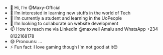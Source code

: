 - 👋 Hi, I’m @Maxy-Official
- 👀 I’m interested in learning new stuffs in the world of Tech
- 🌱 I’m currently a student and learning in the UoPeople
- 💞️ I’m looking to collaborate on website development 
- 📫 How to reach me via LinkedIn @maxwell Amalu and WhatsApp +234 8122168178
- 😄 Pronouns: ...
- ⚡ Fun fact: I love gaming though I'm not good at it😊

<!---
Maxy-Official/Maxy-Official is a ✨ special ✨ repository because its `README.md` (this file) appears on your GitHub profile.
You can click the Preview link to take a look at your changes.
--->
